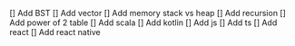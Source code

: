 [] Add BST
[] Add vector
[] Add memory stack vs heap
[] Add recursion
[] Add power of 2 table
[] Add scala
[] Add kotlin
[] Add js
[] Add ts
[] Add react
[] Add react native
